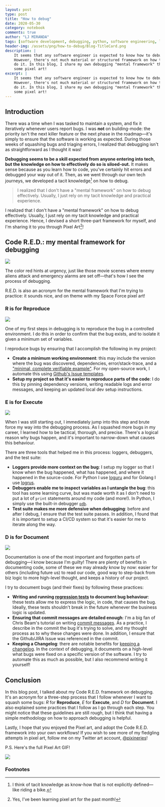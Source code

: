 ```yaml
---
layout: post
type: post
title: "How to debug"
date: 2020-05-30
category: notebook
comments: true
author: "LJ MIRANDA"
tags: [software development, debugging, python, software engineering, life]
header-img: /assets/png/how-to-debug/Blog-TitleCard.png
description: |
    It seems that any software engineer is expected to know how to debug.
    However, there's not much material or structured framework on how to
    do it. In this blog, I share my own debugging "mental framework" through
    some pixel art!
excerpt: |
    It seems that any software engineer is expected to know how to debug.
    However, there's not much material or structured framework on how to
    do it. In this blog, I share my own debugging "mental framework" through
    some pixel art!
---
```



## Introduction

<span class="firstcharacter">T</span>here was a time when I was tasked to maintain a system, and fix it iteratively
whenever users report bugs. I was **not** on building-mode: the priority
isn't the next killer feature or the next phase in the roadmap&mdash;it's
simply to ensure that the software is working as expected. During those weeks
of squashing bugs and triaging errors, I realized that debugging isn't as
straightforward as I thought it was!

**Debugging seems to be a skill expected from anyone entering into tech, but
the knowledge on how to effectively do so is siloed-out.** It makes sense
because as you learn how to code, you've certainly hit errors and 
debugged your way out of it. Then, as we went through our own tech journeys, we
developed a tacit knowledge[^1] on how to debug.

> I realized that I don't have a "mental framework" on how to debug
> effectively. Usually, I just rely on my tacit knowledge and
> practical experience.

I realized that I don't have a "mental framework" on how to debug effectively.
Usually, I just rely on my tacit knowledge and practical
experience. Hence, I devised a short three-part framework for myself, and I'm sharing
it to you through Pixel Art[^2]!

## Code R.E.D.: my mental framework for debugging

![](/assets/png/how-to-debug/Blog-TitleCard.png)


The color red hints at urgency, just like those movie scenes where enemy aliens
attack and emergency alarms are set off&mdash;that's how I see the process of
debugging. 

R.E.D. is also an acronym for the mental framework that I'm trying
to practice: it sounds nice, and on theme with my Space Force pixel art!


### R is for Reproduce

![](/assets/png/how-to-debug/Blog-CodeRED-Reproduce.gif)

One of my first steps in debugging is to reproduce the bug in a controlled
environment. I do this in order to confirm that the bug exists, and to isolate
it given a minimum set of variables. 

I reproduce bugs by ensuring that I accomplish the following in my project:

- **Create a minimum working environment**: this may include the version where
    the bug was discovered, dependencies, error/stack-trace, and a ["minimal, complete verifiable
    example"](https://stackoverflow.com/help/minimal-reproducible-example). For
    my open-source work, I automate this using [Github's Issue templates](https://help.github.com/en/github/building-a-strong-community/configuring-issue-templates-for-your-repository).
- **Setup my project so that it's easier to reproduce parts of the code**: I do
    this by pinning dependency versions, writing readable logs and error
    messages, and keeping an updated local dev setup instructions.


### E is for Execute

![](/assets/png/how-to-debug/Blog-CodeRED-Execute.gif)

When I was still starting out, I immediately jump into this step and brute
force my way into the debugging process. As I squashed more bugs in my career,
I learned how to be tactical, thorough, and precise. There's a logical reason
why bugs happen, and it's important to narrow-down what causes this behaviour.

There are three tools that helped me in this process: loggers, debuggers,  and
the test suite:

- **Loggers provide more context on the bug**: I setup my logger so that I
    know when the bug happened, what has happened, and where it happened in the
    source-code. For Python I use [loguru](https://github.com/Delgan/loguru)
    and for Golang I use [logrus](https://github.com/sirupsen/logrus).
- **Debuggers enable me to inspect variables as I untangle the bug**: this tool has some learning curve, but was made worth it as I don't need to put a lot of `print` statements around my code (and more!). In Python, I simply use the built-in
    debugger [`pdb`](https://realpython.com/python-debugging-pdb/).
- **Test suite makes me more defensive when debugging**: before and after I
    debug, I ensure that the test suite passes. In addition, I found
    that it is important to setup a CI/CD system so that it's easier for me to iterate
    along the way.


### D is for Document


![](/assets/png/how-to-debug/Blog-CodeRED-Document.gif)

Documentation is one of the most important and forgotten parts of
debugging&mdash;I know because I'm guilty! There are plenty of  benefits in
documenting code, some of these we may already know by now: easier for others
(including future us) to read our code, good way to step-back from biz logic to
more high-level thought, and keeps a history of our project.

I try to document bugs (and their fixes) by following these practices:
- **Writing and running [regression tests](https://en.wikipedia.org/wiki/Regression_testing) to document bug behaviour**: these tests allow me
    to express the logic, in code, that causes the bug. Ideally, these tests
    shouldn't break in the future whenever the business logic is updated.
- **Ensuring that commit messages are detailed enough**: I'm a big fan of
    Chris Beam's tutorial on writing [commit
    messages](https://chris.beams.io/posts/git-commit/). As a practice, I
    describe in the commit the bug it's trying to solve, and my thought process
    as to why these changes were done. In addition, I ensure that the
    Github/JIRA Issue was referenced in the commit.
- **Keeping a Changelog**: there are notable benefits for [keeping a
    changelog](https://keepachangelog.com/en/1.0.0/). In the context of
    debugging, it documents on a high-level what bugs were fixed on a specific
    version of the software. I try to automate this as much as possible, but
    I also recommend writing it yourself!

## Conclusion

In this blog post, I talked about my Code R.E.D. framework on debugging. It's
an acronym for a three-step process that I follow whenever I want to squash
some bugs: *R* for **Reproduce**, *E* for **Execute**, and *D* for
**Document**. I also explained some practices that I follow as I go through
each step. You might notice that these guidelines are still rough, but I think
that having a simple methodology on how to approach debugging is helpful. 

Lastly, I hope that you enjoyed the Pixel art, and adopt the Code R.E.D.
framework into your own workflows! If you wish to see more of my fledgling
attempts in pixel art, follow me on my Twitter art account,
[@pixineries](https://twitter.com/pixineries)!

P.S. Here's the full Pixel Art GIF!

![](/assets/png/how-to-debug/Masterfile.gif)


### Footnotes

[^1]: I think of tacit knowledge as know-how that is not explicitly defined&mdash; like riding a bike.
[^2]: Yes, I've been learning pixel art for the past month! 
